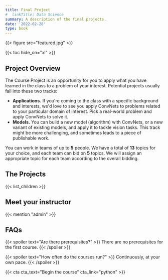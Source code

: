 ```yaml
---
title: Final Project
#  linkTitle: Data Science
summary: A description of the final projects.
date: '2022-02-28'
type: book
---
```


{{< figure src="featured.jpg" >}}

{{< toc hide_on="xl" >}}

## Project Overview

The Course Project is an opportunity for you to apply what you have learned in the class to a problem of your interest. 
Potential projects usually fall into these two tracks:

- **Applications.** If you're coming to the class with a specific background and interests, 
we'd love to see you apply ConvNets to problems related to your particular domain of interest. 
Pick a real-world problem and apply ConvNets to solve it.
- **Models.** You can build a new model (algorithm) with ConvNets, or a new variant of existing models, 
and apply it to tackle vision tasks. This track might be more challenging, and sometimes leads to a piece of publishable work.

You can work in teams of up to **5** people. We have a total of **13** topics for your choice, 
and each team can bid on **5** topics. We will assign an appropriate topic for each team according to the overall bidding.

## The Projects

{{< list_children >}}

## Meet your instructor

{{< mention "admin" >}}

## FAQs

{{< spoiler text="Are there prerequisites?" >}}
There are no prerequisites for the first course.
{{< /spoiler >}}

{{< spoiler text="How often do the courses run?" >}}
Continuously, at your own pace.
{{< /spoiler >}}

{{< cta cta_text="Begin the course" cta_link="python" >}}

